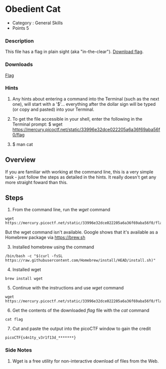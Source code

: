 # Obedient Cat
- Category : General Skills
- Points 5

### Description

This file has a flag in plain sight (aka "in-the-clear"). [Download flag](https://mercury.picoctf.net/static/33996e32dce022205a6a36f69aba56f0/flag).

### Downloads
[Flag](./flag)

### Hints

1. Any hints about entering a command into the Terminal (such as the next one), will start with a '$'... everything after the dollar sign will be typed (or copy and pasted) into your Terminal.

2. To get the file accessible in your shell, enter the following in the Terminal prompt: $ wget https://mercury.picoctf.net/static/33996e32dce022205a6a36f69aba56f0/flag

3. $ man cat

## Overview

If you are familiar with working at the command line, this is a very simple task - just follow the steps as detailed in the hints. It really doesn't get any more straight foward than this.

## Steps

1. From the command line, run the *wget* command

```
wget https://mercury.picoctf.net/static/33996e32dce022205a6a36f69aba56f0/flag
```
   But the wget command isn't available. Google shows that it's available as a Homebrew package via https://brew.sh
   
3. Installed homebrew using the command

```
/bin/bash -c "$(curl -fsSL https://raw.githubusercontent.com/Homebrew/install/HEAD/install.sh)"
```

4. Installed wget

```
brew install wget
```

5. Continue with the instructions and use *wget* command

```
wget https://mercury.picoctf.net/static/33996e32dce022205a6a36f69aba56f0/flag
```

6. Get the contents of the downloaded *flag* file with the *cat* command

```
cat flag
```

7. Cut and paste the output into the picoCTF window to gain the credit

```
picoCTF{s4n1ty_v3r1f13d_*******}
```

### Side Notes

1. Wget is a free utility for non-interactive download of files from the Web.
